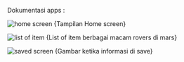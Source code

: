 Dokumentasi apps :

![home screen](https://github.com/Iqramulya/MarsroversApps/assets/90173303/635c33ee-9eee-4378-b694-b7db76123188)
{Tampilan Home screen}

![list of item](https://github.com/Iqramulya/MarsroversApps/assets/90173303/cfb7729e-3742-4e53-a5d1-3031873332fa)
{List of item berbagai macam rovers di mars}



![saved screen](https://github.com/Iqramulya/MarsroversApps/assets/90173303/d4fc87e2-f86c-4313-aa40-fcddb97a6a61)
{Gambar ketika informasi di save}
